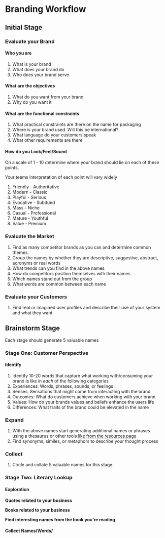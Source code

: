 # Branding Workflow

## Initial Stage

### Evaluate your Brand

#### Who you are

1. What is your brand
2. What does your brand do
3. Who does your brand serve

#### What are the objectives

1. What do you want from your brand
2. Why do you want it

#### What are the functional constraints

1. What practical constraints are there on the name for packaging
2. Where is your brand used. Will this be international?
3. What language do your customers speak
4. What other requirements are there

#### How do you Look/Feel/Sound

On a scale of 1 - 10 determine where your brand should lie on each of these points.

Your teams interpretation of each point will vary widely

1. Friendly - Authoritative
2. Modern - Classic
3. Playful - Serious
4. Evocative - Subdued
5. Mass - Niche
6. Casual - Professional
7. Mature - Youthful
8. Value - Premium

### Evaluate the Market

1. Find as many competitor brands as you can and determine common themes.
2. Group the names by whether they are descriptive, suggestive, abstract, acronyms or real words
3. What trends can you find in the above names
4. How do competitors position themselves with their names
5. Which names stand out from the group
6. What words are common between each name

### Evaluate your Customers

1. Find real or imagined user profiles and describe their use of your system and what they want

## Brainstorm Stage

Each stage should generate 5 valuable names

### Stage One: Customer Perspective

#### Identify

1. Identify 10-20 words that capture what working with/consuming your brand is like in _each_ of the following categories
2. Experiences: Words, phrases, sounds, or feelings
3. Senses: Sensations that might come from interacting with the brand
4. Outcomes: What do customers achieve when working with your brand
5. Values: How do your brands values and beliefs enhance the users life
6. Differences: What traits of the brand could be elevated in the name

### Expand

1. With the above names start generating additional names or phrases using a thesaurus or other tools [like from the resources page](branding-resources.md)
2. Find synonyms, similes, or metaphors to describe your thought process

### Collect

1. Circle and collate 5 valuable names for this stage

### Stage Two: Literary Lookup

#### Exploration

**Quotes related to your business**

**Books related to your business**

**Find interesting names from the book you're reading**

#### Collect Names/Words/

